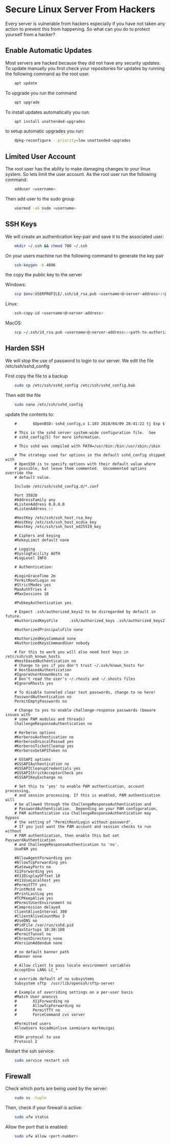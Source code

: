 # Secure Linux Server From Hackers

Every server is vulnerable from hackers especially if you have not taken any action to prevent this from happening.
So what can you do to protect yourself from a hacker?

## Enable Automatic Updates

Most servers are hacked because they did not have any security updates. To update manually you first check your repositories for updates by running 
the following command as the root user.

```bash
    apt update
```

To upgrade you run the command

```bash
    apt upgrade
```

To install updates automatically you run:

```bash
    apt install unattended-upgrades
```

to setup automatic upgrades you run:

```bash
    dpkg-reconfigure --priority=low unattended-upgrades
```

## Limited User Account
The root user has the ability to make damaging changes to your linux system. So lets limit the user account.
As the root user run the following command:

```bash
    adduser <username>
``` 
Then add user to the sudo group

```bash
    usermod -aG sudo <username>
```
## SSH Keys
We will create an authentication key-pair and save it to the associated user:

```bash
    mkdir ~/.ssh && chmod 700 ~/.ssh
```

On your users machine run the following command to generate the key pair

```bash
    ssh-keygen -b 4096
```

the copy the public key to the server

Windows:

```bash
    scp $env:USERPROFILE/.ssh/id_rsa.pub <username>@<server-address>:<path-to-authorized-keys>
```

Linux:

```bash
    ssh-copy-id <username>@<server-address>
```

MacOS:

```bash
    scp ~/.ssh/id_rsa.pub <username>@<server-address>:<path-to-authorized-keys>
```

## Harden SSH
We will stop the use of password to login to our server. We edit the file /etc/ssh/sshd_config

First copy the file to a backup

```bash
    sudo cp /etc/ssh/sshd_config /etc/ssh/sshd_config.bak
```

Then edit the file

```bash
    sudo nano /etc/ssh/sshd_config
```

update the contents to:

        #       $OpenBSD: sshd_config,v 1.103 2018/04/09 20:41:22 tj Exp $

        # This is the sshd server system-wide configuration file.  See
        # sshd_config(5) for more information.

        # This sshd was compiled with PATH=/usr/bin:/bin:/usr/sbin:/sbin

        # The strategy used for options in the default sshd_config shipped with
        # OpenSSH is to specify options with their default value where
        # possible, but leave them commented.  Uncommented options override the
        # default value.

        Include /etc/ssh/sshd_config.d/*.conf

        Port 35020
        #AddressFamily any
        #ListenAddress 0.0.0.0
        #ListenAddress ::

        #HostKey /etc/ssh/ssh_host_rsa_key
        #HostKey /etc/ssh/ssh_host_ecdsa_key
        #HostKey /etc/ssh/ssh_host_ed25519_key

        # Ciphers and keying
        #RekeyLimit default none

        # Logging
        #SyslogFacility AUTH
        #LogLevel INFO

        # Authentication:

        #LoginGraceTime 2m
        PermitRootLogin no
        #StrictModes yes
        MaxAuthTries 4
        #MaxSessions 10

        #PubkeyAuthentication yes

        # Expect .ssh/authorized_keys2 to be disregarded by default in future.
        #AuthorizedKeysFile     .ssh/authorized_keys .ssh/authorized_keys2

        #AuthorizedPrincipalsFile none

        #AuthorizedKeysCommand none
        #AuthorizedKeysCommandUser nobody

        # For this to work you will also need host keys in /etc/ssh/ssh_known_hosts
        #HostbasedAuthentication no
        # Change to yes if you don't trust ~/.ssh/known_hosts for
        # HostbasedAuthentication
        #IgnoreUserKnownHosts no
        # Don't read the user's ~/.rhosts and ~/.shosts files
        #IgnoreRhosts yes

        # To disable tunneled clear text passwords, change to no here!
        PasswordAuthentication no
        PermitEmptyPasswords no

        # Change to yes to enable challenge-response passwords (beware issues with
        # some PAM modules and threads)
        ChallengeResponseAuthentication no

        # Kerberos options
        #KerberosAuthentication no
        #KerberosOrLocalPasswd yes
        #KerberosTicketCleanup yes
        #KerberosGetAFSToken no

        # GSSAPI options
        #GSSAPIAuthentication no
        #GSSAPICleanupCredentials yes
        #GSSAPIStrictAcceptorCheck yes
        #GSSAPIKeyExchange no

        # Set this to 'yes' to enable PAM authentication, account processing,
        # and session processing. If this is enabled, PAM authentication will
        # be allowed through the ChallengeResponseAuthentication and
        # PasswordAuthentication.  Depending on your PAM configuration,
        # PAM authentication via ChallengeResponseAuthentication may bypass
        # the setting of "PermitRootLogin without-password".
        # If you just want the PAM account and session checks to run without
        # PAM authentication, then enable this but set PasswordAuthentication
        # and ChallengeResponseAuthentication to 'no'.
        UsePAM yes

        #AllowAgentForwarding yes
        #AllowTcpForwarding yes
        #GatewayPorts no
        X11Forwarding yes
        #X11DisplayOffset 10
        #X11UseLocalhost yes
        #PermitTTY yes
        PrintMotd no
        #PrintLastLog yes
        #TCPKeepAlive yes
        #PermitUserEnvironment no
        #Compression delayed
        ClientAliveInterval 300
        #ClientAliveCountMax 3
        #UseDNS no
        #PidFile /var/run/sshd.pid
        #MaxStartups 10:30:100
        #PermitTunnel no
        #ChrootDirectory none
        #VersionAddendum none

        # no default banner path
        #Banner none

        # Allow client to pass locale environment variables
        AcceptEnv LANG LC_*

        # override default of no subsystems
        Subsystem sftp  /usr/lib/openssh/sftp-server

        # Example of overriding settings on a per-user basis
        #Match User anoncvs
        #       X11Forwarding no
        #       AllowTcpForwarding no
        #       PermitTTY no
        #       ForceCommand cvs server

        #Permitted users
        AllowUsers kscadminlive ianminara markmuigai

        #SSH protocal to use
        Protocol 2

Restart the ssh service:

```bash
    sudo service restart ssh
```
## Firewall
Check which ports are being used by the server:

```bash
    sudo ss -tupln
```

Then, check if your firewall is active:

```bash
    sudo ufw status
```
Allow the port that is enabled:

```bash
    sudo ufw allow <port-number>
```

